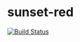 # sunset-red
[![Build Status](https://travis-ci.org/sunset-red/sunset-red.svg?branch=master)](https://travis-ci.org/sunset-red/sunset-red)
